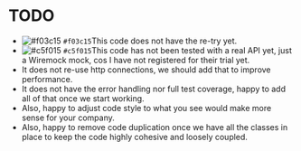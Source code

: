 # TODO
* ![#f03c15](https://placehold.co/15x15/f03c15/f03c15.png) `#f03c15`This code does not have the re-try yet.
* ![#c5f015](https://placehold.co/15x15/c5f015/c5f015.png) `#c5f015`This code has not been tested with a real API yet, just a Wiremock mock, cos I have not registered for their trial yet.
* It does not re-use http connections, we should add that to improve performance.
* It does not have the error handling nor full test coverage, happy to add all of that once we start working.
* Also, happy to adjust code style to what you see would make more sense for your company.
* Also, happy to remove code duplication once we have all the classes in place to keep the code highly cohesive and loosely coupled.

